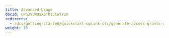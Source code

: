 ```yaml
---
title: Advanced Usage
docId: UPu3VuWQaX5ThIJCWTY1m
redirects:
  - /dcs/getting-started/quickstart-uplink-cli/generate-access-grants-and-tokens
weight: 15
---
```


[](docId:TbMdOGCAXNWyPpQmH6EOq)&#x20;

[](docId:OXSINcFRuVMBacPvswwNU)&#x20;

